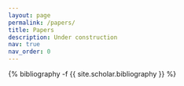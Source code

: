 ```yaml
---
layout: page
permalink: /papers/
title: Papers
description: Under construction
nav: true
nav_order: 0
---
```

<!-- _pages/publications.md -->
<div class="publications">

{% bibliography -f {{ site.scholar.bibliography }} %}

</div>

